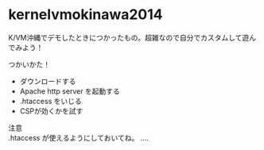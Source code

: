 kernelvmokinawa2014
===================

K/VM沖縄でデモしたときにつかったもの。超雑なので自分でカスタムして遊んでみよう！  
  
つかいかた！  
* ダウンロードする
* Apache http server を起動する
* .htaccess をいじる
* CSPが効くかを試す 
  
注意  
.htaccess が使えるようにしておいてね。
....
